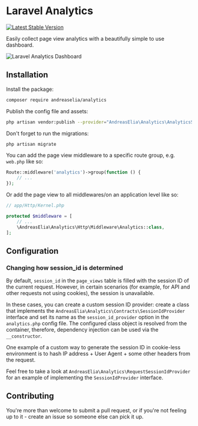 # Laravel Analytics

[![Latest Stable Version](https://poser.pugx.org/andreaselia/analytics/v)](//packagist.org/packages/andreaselia/analytics)

Easily collect page view analytics with a beautifully simple to use dashboard.

![Laravel Analytics Dashboard](/screenshot.png?raw=true "Laravel Analytics Dashboard")

## Installation

Install the package:

```bash
composer require andreaselia/analytics
```

Publish the config file and assets:

```bash
php artisan vendor:publish --provider="AndreasElia\Analytics\AnalyticsServiceProvider"
```

Don't forget to run the migrations:

```bash
php artisan migrate
```

You can add the page view middleware to a specific route group, e.g. `web.php` like so:

```php
Route::middleware('analytics')->group(function () {
    // ...
});
```

Or add the page view to all middlewares/on an application level like so:

```php
// app/Http/Kernel.php

protected $middleware = [
    // ...
    \AndreasElia\Analytics\Http\Middleware\Analytics::class,
];
```

## Configuration

### Changing how session_id is determined

By default, `session_id` in the `page_views` table is filled with the session ID of the current request. However, in certain scenarios (for example, for API and other requests not using cookies), the session is unavailable.

In these cases, you can create a custom session ID provider: create a class that implements the `AndreasElia\Analytics\Contracts\SessionIdProvider` interface and set its name as the `session_id_provider` option in the `analytics.php` config file. The configured class object is resolved from the container, therefore, dependency injection can be used via the `__constructor`. 

One example of a custom way to generate the session ID in cookie-less environment is to hash IP address + User Agent + some other headers from the request.

Feel free to take a look at `AndreasElia\Analytics\RequestSessionIdProvider` for an example of implementing the `SessionIdProvider` interface.

## Contributing

You're more than welcome to submit a pull request, or if you're not feeling up to it - create an issue so someone else can pick it up.

